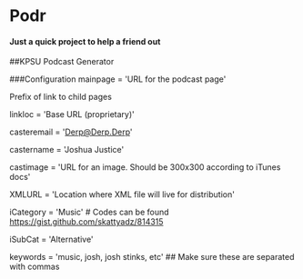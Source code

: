 # Podr
#### Just a quick project to help a friend out
##KPSU Podcast Generator

###Configuration
mainpage = 'URL for the podcast page'

Prefix of link to child pages

linkloc = 'Base URL (proprietary)'

casteremail = 'Derp@Derp.Derp'

castername = 'Joshua Justice'

castimage = 'URL for an image.  Should be 300x300 according to iTunes docs'

XMLURL = 'Location where XML file will live for distribution'

iCategory = 'Music' # Codes can be found https://gist.github.com/skattyadz/814315

iSubCat = 'Alternative'

keywords = 'music, josh, josh stinks, etc' ## Make sure these are separated with commas

